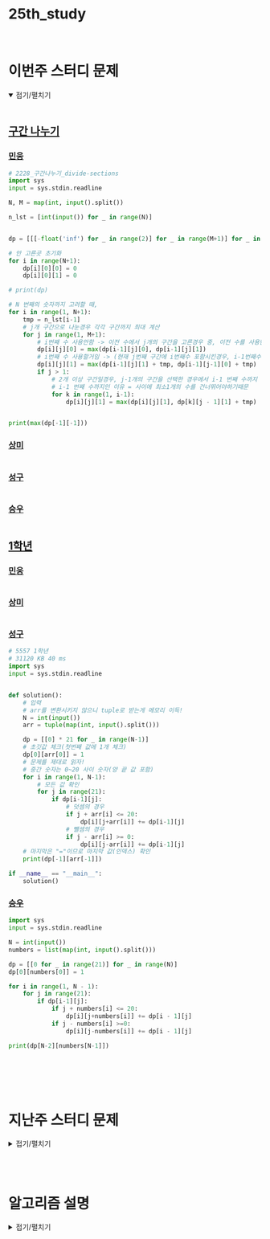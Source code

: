 # 25th_study

<br/>

# 이번주 스터디 문제

<details markdown="1" open>
<summary>접기/펼치기</summary>

<br/>

## [구간 나누기](https://www.acmicpc.net/problem/2228)

### [민웅](./구간%20나누기/민웅.py)

```py
# 2228_구간나누기_divide-sections
import sys
input = sys.stdin.readline

N, M = map(int, input().split())

n_lst = [int(input()) for _ in range(N)]


dp = [[[-float('inf') for _ in range(2)] for _ in range(M+1)] for _ in range(N+1)]

# 안 고른곳 초기화
for i in range(N+1):
    dp[i][0][0] = 0
    dp[i][0][1] = 0

# print(dp)

# N 번째의 숫자까지 고려할 때,
for i in range(1, N+1):
    tmp = n_lst[i-1]
    # j개 구간으로 나눈경우 각각 구간까지 최대 계산
    for j in range(1, M+1):
        # i번째 수 사용안함 -> 이전 수에서 j개의 구간을 고른경우 중, 이전 수를 사용한경우와 사용하지않은경우중 더 큰값
        dp[i][j][0] = max(dp[i-1][j][0], dp[i-1][j][1])
        # i번째 수 사용할거임 -> (현재 j번째 구간에 i번째수 포함시킨경우, i-1번째수에서 이전구간끝내고, 이번수를 새로운구간 시작으로 하는경우)
        dp[i][j][1] = max(dp[i-1][j][1] + tmp, dp[i-1][j-1][0] + tmp)
        if j > 1:
            # 2개 이상 구간일경우, j-1개의 구간을 선택한 경우에서 i-1 번째 수까지 중 최대값+현재 수로 j개의 구간을 선택한 배열을 갱신
            # i-1 번째 수까지인 이유 = 사이에 최소1개의 수를 건너뛰어야하기때문
            for k in range(1, i-1):
                dp[i][j][1] = max(dp[i][j][1], dp[k][j - 1][1] + tmp)


print(max(dp[-1][-1]))

```

### [상미](./구간%20나누기/상미.py)

```py

```

### [성구](./구간%20나누기/성구.py)

```py

```

### [승우](./구간%20나누기/승우.py)

```py


```

## [1학년](https://www.acmicpc.net/problem/5557)

### [민웅](./1학년/민웅.py)

```py

```

### [상미](./1학년/상미.py)

```py

```

### [성구](./1학년/성구.py)

```py
# 5557 1학년
# 31120 KB 40 ms
import sys
input = sys.stdin.readline


def solution():
    # 입력
    # arr를 변환시키지 않으니 tuple로 받는게 메모리 이득!
    N = int(input())
    arr = tuple(map(int, input().split()))

    dp = [[0] * 21 for _ in range(N-1)]
    # 초깃값 체크(첫번째 값에 1개 체크)
    dp[0][arr[0]] = 1
    # 문제를 제대로 읽자!
    # 중간 숫자는 0~20 사이 숫자(양 끝 값 포함)
    for i in range(1, N-1):
        # 모든 값 확인
        for j in range(21):
            if dp[i-1][j]:
                # 덧셈의 경우
                if j + arr[i] <= 20:
                    dp[i][j+arr[i]] += dp[i-1][j]
                # 뺄셈의 경우
                if j - arr[i] >= 0:
                    dp[i][j-arr[i]] += dp[i-1][j]
    # 마지막은 "="이므로 마지막 값(인덱스) 확인
    print(dp[-1][arr[-1]])

if __name__ == "__main__":
    solution()
```

### [승우](./1학년/승우.py)

```py
import sys
input = sys.stdin.readline

N = int(input())
numbers = list(map(int, input().split()))

dp = [[0 for _ in range(21)] for _ in range(N)]
dp[0][numbers[0]] = 1

for i in range(1, N - 1):
    for j in range(21):
        if dp[i-1][j]:
            if j + numbers[i] <= 20:
                dp[i][j+numbers[i]] += dp[i - 1][j]
            if j - numbers[i] >=0:
                dp[i][j-numbers[i]] += dp[i - 1][j]

print(dp[N-2][numbers[N-1]])

```

<br/>

</details>

<br/><br/>

# 지난주 스터디 문제

<details markdown="1">
<summary>접기/펼치기</summary>

## [동전의 개수](https://www.codetree.ai/problems/number-of-coins/description)

### [민웅](./동전의%20개수/민웅.py)

```py
import sys
input = sys.stdin.readline

N, K = map(int, input().split())

coins = []

for _ in range(N):
    coins.append(int(input()))

ans = 0
cnt = 0
for i in range(N-1, -1, -1):
    tmp = coins[i]
    while True:
        if ans + tmp > K:
            break
        ans += tmp
        cnt += 1

print(cnt)
```

### [상미](./동전의%20개수/상미.py)

```py

```

### [성구](./동전의%20개수/성구.py)

```py
# 동전의 개수
# 108ms 24MB
import sys
input = sys.stdin.readline

# 입력
N, K = map(int, input().split())
coins = [int(input()) for _ in range(N)]

# settings
i = N-1     # 오름차순 입력이므로 역순 탐색
ans = 0

while K>0 and i>=0:
    coin = coins[i]
    # 코인 개수 체크
    ans += K // coin
    # 나머지 잔돈 체크
    K %= coin
    i-=1

print(ans)
```

### [승우](./동전의%20개수/승우.py)

```py


```

## [곰돌이의 모험](https://www.codetree.ai/problems/adventure-of-teddy-bear/description)

### [민웅](./곰돌이의%20모험/민웅.py)

```py
import sys
from itertools import product

input = sys.stdin.readline
dxy = [(0, 1), (0, -1), (1, 0), (-1, 0)]


def bt(loc, score, V, time):
    global ans
    if time == 3:
        if score > ans:
            ans = score
        return

    tmp_loc = [[] for _ in range(len(loc))]
    for i in range(len(loc)):
        x, y = loc[i]

        for d in dxy:
            nx = x + d[0]
            ny = y + d[1]

            if 0 <= nx <= N - 1 and 0 <= ny <= N - 1:
                if field[nx][ny] != -1:
                    tmp_loc[i].append([nx, ny])
    idx_check = []

    for i in range(len(loc)):
        if tmp_loc[i]:
            idx_check.append(i)
    idx_cnt = len(idx_check)
    if idx_cnt == 3:
        prod = product(tmp_loc[idx_check[0]], tmp_loc[idx_check[1]], tmp_loc[idx_check[2]])
    elif idx_cnt == 2:
        prod = product(tmp_loc[idx_check[0]], tmp_loc[idx_check[1]])
    elif idx_cnt == 1:
        prod = product(tmp_loc[idx_check[0]])
    else:
        return

    for value in prod:
        new_V = [[V[i][j] for j in range(N)] for i in range(N)]
        new_score = score
        for x, y in value:
            if not new_V[x][y]:
                new_V[x][y] = 1
                new_score += field[x][y]
        bt(value, new_score, new_V, time + 1)


N, M = map(int, input().split())

field = [list(map(int, input().split())) for _ in range(N)]
visited = [[0] * N for _ in range(N)]
my_loc = []
point = 0

for _ in range(M + 1):
    x, y = map(int, input().split())
    my_loc.append([x - 1, y - 1])
    point += field[x - 1][y - 1]
    visited[x - 1][y - 1] = 1

ans = point
bt(my_loc, point, visited, 0)

print(ans)
```

### [상미](./곰돌이의%20모험/상미.py)

```py

```

### [성구](./곰돌이의%20모험/성구.py)

```py
# 226ms 26MB
import sys
input = sys.stdin.readline

# 입력
N, M = map(int, input().split())
field = [[-1] * (N+1)]+[[-1] + list(map(int, input().split())) for _ in range(N)]
start = [0] * (M+1) # 시작 지점 점수 체크
teams = []
for i in range(M+1):
    team = tuple(map(int, input().split()))
    start[i] = field[team[0]][team[1]]
    field[team[0]][team[1]] = 0
    teams.append(team)

# 최대 점수, 초기값은 시작점 모두 더하기
limit = sum(start)
maxpoint = limit

def dfs(s:int, erazed:set, prev:int) -> None:
    global maxpoint

    if s > M:
        # 모두 체크했으면 최댓값 체크
        maxpoint = max(maxpoint, prev)
        return 

    # 시작지점
    si, sj = teams[s]
    
    # 시작지점 체크
    
    stack = [(0, si, sj, start[s]+prev, set([(si, sj)]))]
    
    # 돌아다닐 필드 생성
    fields = [-1] * (N+1)
    for i in range(N+1):
        fields[i] = field[i].copy()
    
    # 몬스터 잡은 곳 체크
    for y, x in tuple(erazed):
        fields[y][x] = 0

    while stack:
        cnt, i, j, point, eraz = stack.pop()
        # 3시간 뒤 체크
        if cnt == 3:
            # 다음 사람 체크
            dfs(s+1, eraz, point) 
            continue
        # 갈 수 있는 방향 모두 체크
        for di, dj in [(-1,0), (1,0) , (0,1), (0,-1), (0,0)]:
            ni, nj = di+i, dj+j
            if 0 < ni < N+1 and 0 < nj < N+1 and fields[ni][nj] >=0:
                # 움직였을 땐, 이동 경로 체크 및 점수 덧셈
                if (ni,nj) not in eraz:
                    e = eraz.copy()
                    e.add((ni,nj))
                    stack.append((cnt+1, ni, nj, point+fields[ni][nj], e))
                # 가만히 있었을 땐, 시간만 체크
                elif (i == ni and j == nj):
                    stack.append((cnt+1, ni, nj, point, eraz))
    return 

dfs(0, set(), 0)

print(maxpoint)
```

### [승우](./곰돌이의%20모험/승우.py)

```py


```

</details>

<br/><br/>

# 알고리즘 설명

<details markdown="1">
<summary>접기/펼치기</summary>

</details>
